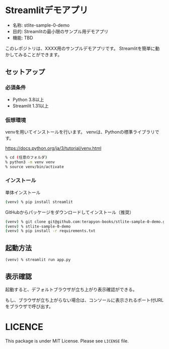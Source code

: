 # Streamlitデモアプリ

- 名称: stlite-sample-0-demo
- 目的: Streamlitの最小限のサンプル用デモアプリ
- 機能: TBD

このレポジトリは、XXXX用のサンプルデモアプリです。
Streamlitを簡単に動かしてみることができます。


## セットアップ

### 必須条件

- Python 3.8以上
- Streamlit 1.31以上

### 仮想環境

venvを用いてインストールを行います。
venvは、Pythonの標準ライブラリです。

https://docs.python.org/ja/3/tutorial/venv.html


```sh
% cd (任意のフォルダ)
% python3 -m venv venv
% source venv/bin/activate
```

### インストール

単体インストール

```sh
(venv) % pip install streamlit
```

GitHubからパッケージをダウンロードしてインストール（推奨）

```sh
(venv) % git clone git@github.com:terapyon-books/stlite-sample-0-demo.git
(venv) % stlite-sample-0-demo
(venv) % pip install -r requirements.txt
```

## 起動方法

```
(venv) % streamlit run app.py
```

## 表示確認

起動すると、デフォルトブラウザが立ち上がり表示確認ができる。

もし、ブラウザが立ち上がらない場合は、コンソールに表示されるポート付URLをブラウザで呼び出す。


# LICENCE

This package is under MIT License.
Please see `LICENSE` file.